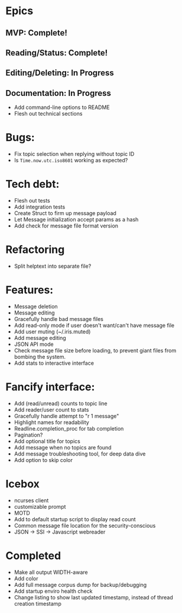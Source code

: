 # Epics
## MVP: Complete!
## Reading/Status: Complete!
## Editing/Deleting: In Progress
## Documentation: In Progress

* Add command-line options to README
* Flesh out technical sections

# Bugs:
* Fix topic selection when replying without topic ID
* Is `Time.now.utc.iso8601` working as expected?

# Tech debt:
* Flesh out tests
* Add integration tests
* Create Struct to firm up message payload
* Let Message initialization accept params as a hash
* Add check for message file format version

# Refactoring
* Split helptext into separate file?

# Features:
* Message deletion
* Message editing
* Gracefully handle bad message files
* Add read-only mode if user doesn't want/can't have message file
* Add user muting (~/.iris.muted)
* Add message editing
* JSON API mode
* Check message file size before loading, to prevent giant files from bombing the system.
* Add stats to interactive interface

# Fancify interface:
* Add (read/unread) counts to topic line
* Add reader/user count to stats
* Gracefully handle attempt to "r 1 message"
* Highlight names for readability
* Readline.completion_proc for tab completion
* Pagination?
* Add optional title for topics
* Add message when no topics are found
* Add message troubleshooting tool, for deep data dive
* Add option to skip color

# Icebox
* ncurses client
* customizable prompt
* MOTD
* Add to default startup script to display read count
* Common message file location for the security-conscious
* JSON -> SSI -> Javascript webreader

# Completed
* Make all output WIDTH-aware
* Add color
* Add full message corpus dump for backup/debugging
* Add startup enviro health check
* Change listing to show last updated timestamp, instead of thread creation timestamp
